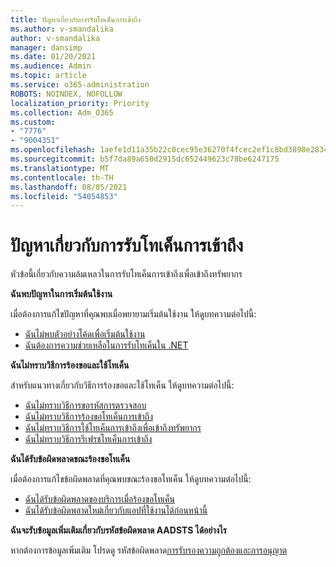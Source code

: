 ```yaml
---
title: ปัญหาเกี่ยวกับการรับโทเค็นการเข้าถึง
ms.author: v-smandalika
author: v-smandalika
manager: dansimp
ms.date: 01/20/2021
ms.audience: Admin
ms.topic: article
ms.service: o365-administration
ROBOTS: NOINDEX, NOFOLLOW
localization_priority: Priority
ms.collection: Adm_O365
ms.custom:
- "7776"
- "9004351"
ms.openlocfilehash: 1aefe1d11a35b22c0cec95e36270f4fcec2ef1c8bd3898e2834fdca6d3aaffda
ms.sourcegitcommit: b5f7da89a650d2915dc652449623c78be6247175
ms.translationtype: MT
ms.contentlocale: th-TH
ms.lasthandoff: 08/05/2021
ms.locfileid: "54054853"
---
```

# <a name="issues-with-getting-access-tokens"></a>ปัญหาเกี่ยวกับการรับโทเค็นการเข้าถึง

หัวข้อนี้เกี่ยวกับความล้มเหลวในการรับโทเค็นการเข้าถึงเพื่อเข้าถึงทรัพยากร

**ฉันพบปัญหาในการเริ่มต้นใช้งาน**

เมื่อต้องการแก้ไขปัญหาที่คุณพบเมื่อพยายามเริ่มต้นใช้งาน ให้ดูบทความต่อไปนี้:

- [ฉันไม่พบตัวอย่างโค้ดเพื่อเริ่มต้นใช้งาน](https://docs.microsoft.com/azure/active-directory/develop/sample-v2-code) 
- [ฉันต้องการความช่วยเหลือในการรับโทเค็นใน .NET](https://docs.microsoft.com/azure/active-directory/develop/authentication-flows-app-scenarios)

**ฉันไม่ทราบวิธีการร้องขอและใช้โทเค็น**

สําหรับแนวทางเกี่ยวกับวิธีการร้องขอและใช้โทเค็น ให้ดูบทความต่อไปนี้:

- [ฉันไม่ทราบวิธีการขอรหัสการตรวจสอบ](https://docs.microsoft.com/azure/active-directory/develop/v2-oauth2-auth-code-flow#request-an-authorization-code) 
- [ฉันไม่ทราบวิธีการร้องขอโทเค็นการเข้าถึง](https://docs.microsoft.com/azure/active-directory/develop/v2-oauth2-auth-code-flow#use-the-authorization-code-to-request-an-access-token) 
- [ฉันไม่ทราบวิธีการใช้โทเค็นการเข้าถึงเพื่อเข้าถึงทรัพยากร](https://docs.microsoft.com/azure/active-directory/develop/v2-oauth2-auth-code-flow#use-the-access-token-to-access-the-resource) 
- [ฉันไม่ทราบวิธีการรีเฟรชโทเค็นการเข้าถึง](https://docs.microsoft.com/azure/active-directory/develop/v2-oauth2-auth-code-flow#refreshing-the-access-tokens)

**ฉันได้รับข้อผิดพลาดขณะร้องขอโทเค็น**

เมื่อต้องการแก้ไขข้อผิดพลาดที่คุณพบขณะร้องขอโทเค็น ให้ดูบทความต่อไปนี้:

- [ฉันได้รับข้อผิดพลาดของบริการเมื่อร้องขอโทเค็น](https://docs.microsoft.com/azure/active-directory/develop/reference-aadsts-error-codes) 
- [ฉันได้รับข้อผิดพลาดใหม่เกี่ยวกับแอปที่ใช้งานได้ก่อนหน้านี้](https://docs.microsoft.com/azure/active-directory/develop/reference-breaking-changes)

**ฉันจะรับข้อมูลเพิ่มเติมเกี่ยวกับรหัสข้อผิดพลาด AADSTS ได้อย่างไร**

หากต้องการข้อมูลเพิ่มเติม โปรดดู รหัสข้อผิดพลาด[การรับรองความถูกต้องและการอนุญาต](https://docs.microsoft.com/azure/active-directory/develop/reference-aadsts-error-codes)





